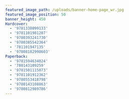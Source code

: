```yaml
---
featured_image_path: /uploads/banner-home-page_wr.jpg
featured_image_position: 50
banner_height: 450
Hardcover:
  - '9781338099133'
  - '9781101981207'
  - '9780393241730'
  - '9780385542364'
  - '781101947135'
  - '97808182998603'
Paperback:
  - '9781594634024'
  - '780143109259'
  - '9781501115073'
  - '9781101912362'
  - '9780553418798'
  - '9780143108863'
  - '9780812989786'
---
```



